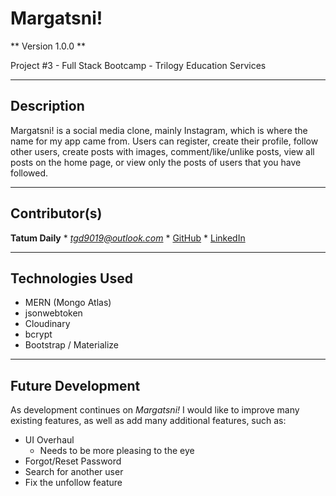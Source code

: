 # Margatsni!
** Version 1.0.0 **

Project #3 - Full Stack Bootcamp - Trilogy Education Services

---

## Description

Margatsni! is a social media clone, mainly Instagram, which is where the name for my app came from. Users can
register, create their profile, follow other users, create posts with images, comment/like/unlike posts,
view all posts on the home page, or view only the posts of users that you have followed. 

---

## Contributor(s)

**Tatum Daily**
    * *tgd9019@outlook.com*
    * [GitHub](https://github.com/tglennd90)
    * [LinkedIn](https://www.linkedin.com/in/tatum-daily-7bab40194/)

---

## Technologies Used

* MERN (Mongo Atlas)
* jsonwebtoken
* Cloudinary
* bcrypt
* Bootstrap / Materialize

---

## Future Development

As development continues on *Margatsni!* I would like to improve many existing features, as well as add many additional
features, such as:

* UI Overhaul
    * Needs to be more pleasing to the eye
* Forgot/Reset Password
* Search for another user
* Fix the unfollow feature